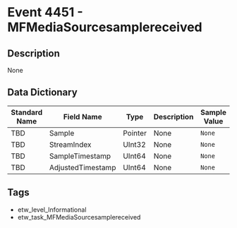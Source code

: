 # Event 4451 - MFMediaSourcesamplereceived

## Description
None

## Data Dictionary
|Standard Name|Field Name|Type|Description|Sample Value|
|---|---|---|---|---|
|TBD|Sample|Pointer|None|`None`|
|TBD|StreamIndex|UInt32|None|`None`|
|TBD|SampleTimestamp|UInt64|None|`None`|
|TBD|AdjustedTimestamp|UInt64|None|`None`|

## Tags
* etw_level_Informational
* etw_task_MFMediaSourcesamplereceived